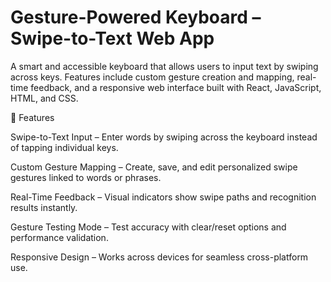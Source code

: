 

# Gesture-Powered Keyboard – Swipe-to-Text Web App

A smart and accessible keyboard that allows users to input text by swiping across keys. Features include custom gesture creation and mapping, real-time feedback, and a responsive web interface built with React, JavaScript, HTML, and CSS.


🚀 Features

Swipe-to-Text Input – Enter words by swiping across the keyboard instead of tapping individual keys.

Custom Gesture Mapping – Create, save, and edit personalized swipe gestures linked to words or phrases.

Real-Time Feedback – Visual indicators show swipe paths and recognition results instantly.

Gesture Testing Mode – Test accuracy with clear/reset options and performance validation.

Responsive Design – Works across devices for seamless cross-platform use.
